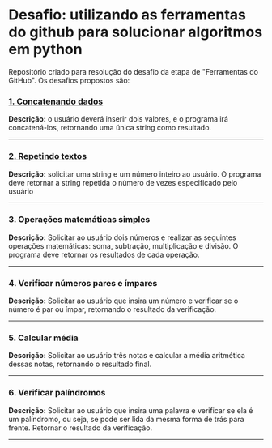 # Desafio: utilizando as ferramentas do github para solucionar algoritmos em python
Repositório criado para resolução do desafio da etapa de "Ferramentas do GitHub". Os desafios propostos são:

### **[1. Concatenando dados](https://github.com/milemoliveira/desafio-codespace-dio/blob/main/desafios/concat.py)**  
**Descrição:** o usuário deverá inserir dois valores, e o programa irá concatená-los, retornando uma única string como resultado. 

----

### **[2. Repetindo textos](https://github.com/milemoliveira/desafio-codespace-dio/blob/main/desafios/repeticao.py)**
**Descrição:** solicitar uma string e um número inteiro ao usuário. O programa deve retornar a string repetida o número de vezes especificado pelo usuário

----

### **3. Operações matemáticas simples**
**Descrição:** Solicitar ao usuário dois números e realizar as seguintes operações matemáticas: soma, subtração, multiplicação e divisão. O programa deve retornar os resultados de cada operação.

----

### **4. Verificar números pares e ímpares**
**Descrição:** Solicitar ao usuário que insira um número e verificar se o número é par ou ímpar, retornando o resultado da verificação.

----

### **5. Calcular média**  
**Descrição:** Solicitar ao usuário três notas e calcular a média aritmética dessas notas, retornando o resultado final.

----

### **6. Verificar palíndromos**
**Descrição:** Solicitar ao usuário que insira uma palavra e verificar se ela é um palíndromo, ou seja, se pode ser lida da mesma forma de trás para frente. Retornar o resultado da verificação.

----
